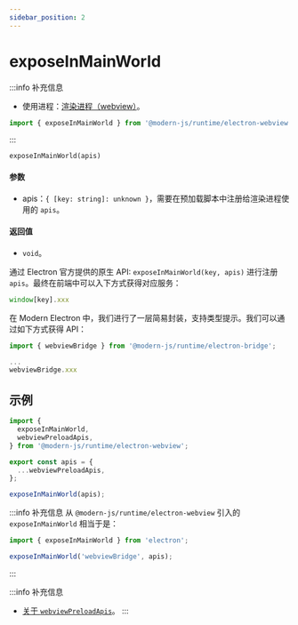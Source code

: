 ```yaml
---
sidebar_position: 2
---
```


# exposeInMainWorld

:::info 补充信息
* 使用进程：[渲染进程（webview）](/docs/guides/features/electron/basic#渲染进程)。

```typescript
import { exposeInMainWorld } from '@modern-js/runtime/electron-webview';
```
:::

`exposeInMainWorld(apis)`

#### 参数
- apis：`{ [key: string]: unknown }`，需要在预加载脚本中注册给渲染进程使用的 `apis`。
#### 返回值
- `void`。

通过 Electron 官方提供的原生 API: `exposeInMainWorld(key, apis)` 进行注册 `apis`。最终在前端中可以入下方式获得对应服务：

```typescript
window[key].xxx
```
在 Modern Electron 中，我们进行了一层简易封装，支持类型提示。我们可以通过如下方式获得 API：

```typescript title="xxx/xxx.tsx"
import { webviewBridge } from '@modern-js/runtime/electron-bridge';

...
webviewBridge.xxx
```

## 示例

```typescript title="electron/preload/webview/index.ts"
import {
  exposeInMainWorld,
  webviewPreloadApis,
} from '@modern-js/runtime/electron-webview';

export const apis = {
  ...webviewPreloadApis,
};

exposeInMainWorld(apis);
```

:::info 补充信息
从 `@modern-js/runtime/electron-webview` 引入的 `exposeInMainWorld` 相当于是：
```typescript
import { exposeInMainWorld } from 'electron';

exposeInMainWorld('webviewBridge', apis);
```
:::

:::info 补充信息
- [关于 `webviewPreloadApis`](/docs/apis/runtime/electron/webview-process/webview-preload-apis)。
:::
